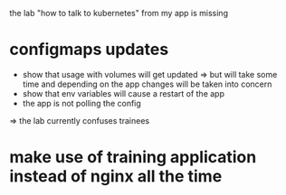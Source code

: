 the lab "how to talk to kubernetes" from my app is missing

# configmaps updates

- show that usage with volumes will get updated => but will take some time and depending on the app changes will be taken into concern
- show that env variables will cause a restart of the app
- the app is not polling the config

=> the lab currently confuses trainees

# make use of training application instead of nginx all the time

